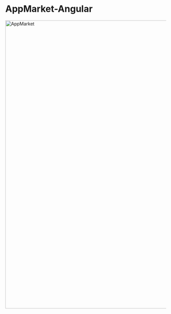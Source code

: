 # AppMarket-Angular
<img src="https://res.cloudinary.com/mokaweb/image/upload/v1591281325/Codecademy%20Angular/AppMarket.gif" alt="AppMarket" style="width:900px">